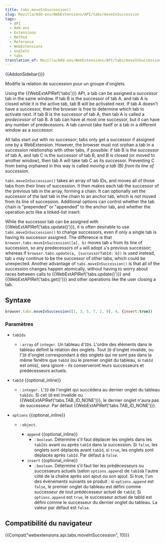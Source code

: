 ```yaml
---
title: tabs.moveInSuccession()
slug: Mozilla/Add-ons/WebExtensions/API/tabs/moveInSuccession
tags:
  - API
  - Add-ons
  - Extensions
  - Method
  - Reference
  - WebExtensions
  - onglets
  - tabs
translation_of: Mozilla/Add-ons/WebExtensions/API/tabs/moveInSuccession
---
```


{{AddonSidebar()}}

Modifie la relation de succession pour un groupe d'onglets.

Using the {{WebExtAPIRef('tabs')}} API, a tab can be assigned a _successor_ tab in the same window. If tab B is the successor of tab A, and tab A is closed while it is the active tab, tab B will be activated next. If tab A doesn't have a successor, then the browser is free to determine which tab to activate next. If tab B is the successor of tab A, then tab A is called a _predecessor_ of tab B. A tab can have at most one successor, but it can have any number of predecessors. A tab cannot take itself or a tab in a different window as a successor.

All tabs start out with no successor; tabs only get a successor if assigned one by a WebExtension. However, the browser must not orphan a tab in a succession relationship with other tabs, if possible: if tab B is the successor of tab A, and tab C is the successor of tab B, and B is closed (or moved to another window), then tab A will take tab C as its successor. Preventing C from being orphaned in this way is called _moving a tab_ (B) _from its line of succession_.

`tabs.moveInSuccession()` takes an array of tab IDs, and moves all of those tabs from their lines of succession. It then makes each tab the successor of the previous tab in the array, forming a chain. It can optionally set the successor of the last tab in the chain to an anchor tab, which is _not_ moved from its line of succession. Additional options can control whether the tab chain is "prepended" or "appended" to the anchor tab, and whether the operation acts like a linked-list insert.

While the successor tab can be assigned with {{WebExtAPIRef('tabs.update()')}}, it is often desirable to use `tabs.moveInSuccession()` to change successors, even if only a single tab is having its successor assigned. The difference is that `browser.tabs.moveInSuccession([a], b)` moves tab `a` from its line of succession, so any predecessors of `a` will adopt `a`'s previous successor; whereas if `browser.tabs.update(a, {successorTabId: b})` is used instead, tab `a` may continue to be the successor of other tabs, which could be unexpected. Another advantage of `tabs.moveInSuccession()` is that all of the succession changes happen atomically, without having to worry about races between calls to {{WebExtAPIRef('tabs.update()')}} and {{WebExtAPIRef('tabs.get()')}} and other operations like the user closing a tab.

## Syntaxe

```js
browser.tabs.moveInSuccession([1, 3, 5, 7, 2, 9], 4, {insert:true})
```

### Paramètres

- `tabIds`
  - : `array` of `integer`. Un tableau d'`ID`s. L'ordre des éléments dans le tableau définit la relation des onglets. Tout `ID` d'onglet invalide, ou l'`ID` d'onglet correspondant à des onglets qui ne sont pas dans la même fenêtre que `tabId` (ou le premier onglet du tableau, si  `tabId` est omis), sera ignoré - ils conserveront leurs successeurs et prédécesseurs actuels.
- `tabId` {{optional_inline}}
  - : `integer.` L'`ID` de l'onglet qui succédera au dernier onglet du tableau `tabIds`. Si cet `ID` est invalide ou {{WebExtAPIRef('tabs.TAB_ID_NONE')}}, le dernier onglet n'aura pas de successeur. Par défaut {{WebExtAPIRef('tabs.TAB_ID_NONE')}}.
- `options` {{optional_inline}}

  - : `object`.

    - `append` {{optional_inline}}
      - : `boolean`. Détermine s'il faut déplacer les onglets dans les `tabIds` avant ou après `tabId` dans la succession. Si `false`, les onglets sont déplacés avant `tabId`, si `true`, les onglets sont déplacés après `tabId`. Par défaut à `false`.
    - `insert` {{optional_inline}}
      - : `boolean`. Détermine s'il faut lier les prédécesseurs ou successeurs actuels (selon `options.append`) de `tabId`à l'autre côté de la chaîne après son ajout ou son ajout. Si true, l'un des événements suivants se produit : si `options.append` est `false`, le premier onglet du tableau est défini comme successeur de tout prédécesseur actuel de  `tabId`; Si `options.append` est `true`, le successeur actuel de tabId est défini comme le successeur du dernier onglet du tableau. La valeur par défaut est `false`.

## Compatibilité du navigateur

{{Compat("webextensions.api.tabs.moveInSuccession", 10)}}

